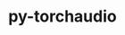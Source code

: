 ---
title: "py-torchaudio"
layout: cache
categories: [package, v0.20]
meta: {"versions": ["2.0.1"], "compilers": ["gcc@=11.3.0"], "oss": ["ubuntu22.04"], "platforms": ["linux"], "targets": ["x86_64_v3"], "stacks": ["ml-linux-x86_64-cpu", "ml-linux-x86_64-cuda"], "num_specs": 4, "num_specs_by_stack": {"ml-linux-x86_64-cuda": 2, "ml-linux-x86_64-cpu": 2}}
spec_details: [{"hash": "ryxaumsw7vc2fqbvmsgo73yuhxn7fipy", "compiler": "gcc@=11.3.0", "versions": ["2.0.1"], "os": "ubuntu22.04", "platform": "linux", "target": "x86_64_v3", "variants": ["build_system=python_pip"], "stacks": ["ml-linux-x86_64-cuda"], "size": "-", "tarball": "https://binaries.spack.io/releases/v0.20/build_cache/linux-ubuntu22.04-x86_64_v3/gcc-11.3.0/py-torchaudio-2.0.1/linux-ubuntu22.04-x86_64_v3-gcc-11.3.0-py-torchaudio-2.0.1-ryxaumsw7vc2fqbvmsgo73yuhxn7fipy.spack"}, {"hash": "lh3tnbmj4k2zywpxlfpdatteqj4msjlr", "compiler": "gcc@=11.3.0", "versions": ["2.0.1"], "os": "ubuntu22.04", "platform": "linux", "target": "x86_64_v3", "variants": ["build_system=python_pip"], "stacks": ["ml-linux-x86_64-cuda"], "size": "-", "tarball": "https://binaries.spack.io/releases/v0.20/build_cache/linux-ubuntu22.04-x86_64_v3/gcc-11.3.0/py-torchaudio-2.0.1/linux-ubuntu22.04-x86_64_v3-gcc-11.3.0-py-torchaudio-2.0.1-lh3tnbmj4k2zywpxlfpdatteqj4msjlr.spack"}, {"hash": "ivwcyth2bsj4o2rhiw3zcxsw4sf6h4vo", "compiler": "gcc@=11.3.0", "versions": ["2.0.1"], "os": "ubuntu22.04", "platform": "linux", "target": "x86_64_v3", "variants": ["build_system=python_pip"], "stacks": ["ml-linux-x86_64-cpu"], "size": "-", "tarball": "https://binaries.spack.io/releases/v0.20/build_cache/linux-ubuntu22.04-x86_64_v3/gcc-11.3.0/py-torchaudio-2.0.1/linux-ubuntu22.04-x86_64_v3-gcc-11.3.0-py-torchaudio-2.0.1-ivwcyth2bsj4o2rhiw3zcxsw4sf6h4vo.spack"}, {"hash": "pcs56ddd5k5uewgiqji4s653pnti6zis", "compiler": "gcc@=11.3.0", "versions": ["2.0.1"], "os": "ubuntu22.04", "platform": "linux", "target": "x86_64_v3", "variants": ["build_system=python_pip"], "stacks": ["ml-linux-x86_64-cpu"], "size": "-", "tarball": "https://binaries.spack.io/releases/v0.20/build_cache/linux-ubuntu22.04-x86_64_v3/gcc-11.3.0/py-torchaudio-2.0.1/linux-ubuntu22.04-x86_64_v3-gcc-11.3.0-py-torchaudio-2.0.1-pcs56ddd5k5uewgiqji4s653pnti6zis.spack"}]
---